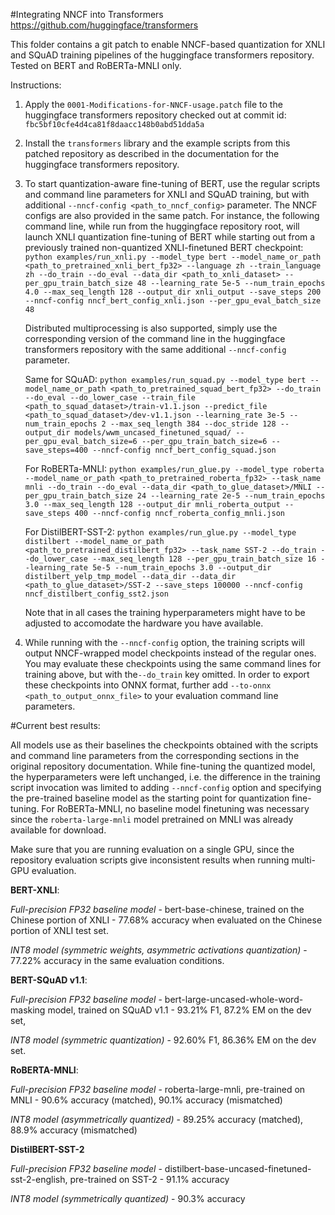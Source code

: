 #Integrating NNCF into Transformers
https://github.com/huggingface/transformers

This folder contains a git patch to enable NNCF-based quantization for XNLI and SQuAD training pipelines of the huggingface transformers repository. Tested on BERT and RoBERTa-MNLI only.

Instructions:
1. Apply the `0001-Modifications-for-NNCF-usage.patch` file to the huggingface transformers repository checked out at commit id: `fbc5bf10cfe4d4ca81f8daacc148b0abd51dda5a`

2. Install the `transformers` library and the example scripts from this patched repository as described in the documentation for the huggingface transformers repository.

3. To start quantization-aware fine-tuning of BERT, use the regular scripts and command line parameters for XNLI and SQuAD training, but with additional `--nncf-config <path_to_nncf_config>` parameter. 
The NNCF configs are also provided in the same patch. 
For instance, the following command line, while run from the huggingface repository root, will launch XNLI quantization fine-tuning of BERT while starting out from a previously trained non-quantized XNLI-finetuned BERT checkpoint:
`python examples/run_xnli.py --model_type bert --model_name_or_path <path_to_pretrained_xnli_bert_fp32> --language zh --train_language zh --do_train --do_eval --data_dir <path_to_xnli_dataset> --per_gpu_train_batch_size 48 --learning_rate 5e-5 --num_train_epochs 4.0 --max_seq_length 128 --output_dir xnli_output --save_steps 200 --nncf-config nncf_bert_config_xnli.json --per_gpu_eval_batch_size 48`

    Distributed multiprocessing is also supported, simply use the corresponding version of the command line in the huggingface transformers repository with the same additional `--nncf-config` parameter.

    Same for SQuAD:
    `python examples/run_squad.py --model_type bert --model_name_or_path <path_to_pretrained_squad_bert_fp32> --do_train --do_eval --do_lower_case --train_file <path_to_squad_dataset>/train-v1.1.json --predict_file <path_to_squad_dataset>/dev-v1.1.json --learning_rate 3e-5 --num_train_epochs 2 --max_seq_length 384 --doc_stride 128 --output_dir models/wwm_uncased_finetuned_squad/ --per_gpu_eval_batch_size=6 --per_gpu_train_batch_size=6 --save_steps=400 --nncf-config nncf_bert_config_squad.json`

    For RoBERTa-MNLI:
    `python examples/run_glue.py --model_type roberta --model_name_or_path <path_to_pretrained_roberta_fp32> --task_name mnli --do_train --do_eval --data_dir <path_to_glue_dataset>/MNLI --per_gpu_train_batch_size 24 --learning_rate 2e-5 --num_train_epochs 3.0 --max_seq_length 128 --output_dir mnli_roberta_output --save_steps 400 --nncf-config nncf_roberta_config_mnli.json`
    
    For DistilBERT-SST-2:
    `python examples/run_glue.py --model_type distilbert --model_name_or_path <path_to_pretrained_distilbert_fp32> --task_name SST-2 --do_train --do_lower_case --max_seq_length 128 --per_gpu_train_batch_size 16 --learning_rate 5e-5 --num_train_epochs 3.0 --output_dir distilbert_yelp_tmp_model --data_dir --data_dir <path_to_glue_dataset>/SST-2 --save_steps 100000 --nncf-config nncf_distilbert_config_sst2.json`

    Note that in all cases the training hyperparameters might have to be adjusted to accomodate the hardware you have available.

4. While running with the `--nncf-config` option, the training scripts will output NNCF-wrapped model checkpoints instead of the regular ones. You may evaluate these checkpoints using the same command lines for training above, but with the`--do_train` key omitted. In order to export these checkpoints into ONNX format, further add `--to-onnx <path_to_output_onnx_file>` to your evaluation command line parameters.

#Current best results:

All models use as their baselines the checkpoints obtained with the scripts and command line parameters from the corresponding sections in the original repository documentation. While fine-tuning the quantized model, the hyperparameters were left unchanged, i.e. the difference in the training script invocation was limited to adding `--nncf-config` option and specifying the pre-trained baseline model as the starting point for quantization fine-tuning. For RoBERTa-MNLI, no baseline model finetuning was necessary since the `roberta-large-mnli` model pretrained on MNLI was already available for download.

Make sure that you are running evaluation on a single GPU, since the repository evaluation scripts give inconsistent results when running multi-GPU evaluation.

**BERT-XNLI**:

_Full-precision FP32 baseline model_ - bert-base-chinese, trained on the Chinese portion of XNLI - 77.68% accuracy when evaluated on the Chinese portion of XNLI test set.

_INT8 model (symmetric weights, asymmetric activations quantization)_ - 77.22% accuracy in the same evaluation conditions.


**BERT-SQuAD v1.1**:

_Full-precision FP32 baseline model_ - bert-large-uncased-whole-word-masking model, trained on SQuAD v1.1 - 93.21% F1, 87.2% EM on the dev set,

_INT8 model (symmetric quantization)_ - 92.60% F1, 86.36% EM on the dev set.


**RoBERTA-MNLI**:

_Full-precision FP32 baseline model_ - roberta-large-mnli, pre-trained on MNLI - 90.6% accuracy (matched), 90.1% accuracy (mismatched)

_INT8 model (asymmetrically quantized)_ - 89.25% accuracy (matched), 88.9% accuracy (mismatched)


**DistilBERT-SST-2**

_Full-precision FP32 baseline model_ - distilbert-base-uncased-finetuned-sst-2-english, pre-trained on SST-2 - 91.1% accuracy

_INT8 model (symmetrically quantized)_ - 90.3% accuracy

